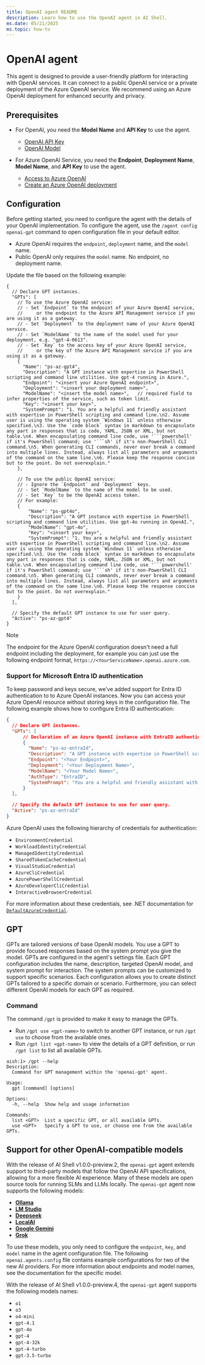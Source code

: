 ```yaml
---
title: OpenAI agent README
description: Learn how to use the OpenAI agent in AI Shell.
ms.date: 05/21/2025
ms.topic: how-to
---
```

# OpenAI agent

This agent is designed to provide a user-friendly platform for interacting with OpenAI services. It
can connect to a public OpenAI service or a private deployment of the Azure OpenAI service. We
recommend using an Azure OpenAI deployment for enhanced security and privacy.

## Prerequisites

- For OpenAI, you need the **Model Name** and **API Key** to use the agent.
  - [OpenAI API Key][09]
  - [OpenAI Model][10]

- For Azure OpenAI Service, you need the **Endpoint**, **Deployment Name**, **Model Name**, and
  **API Key** to use the agent.
  - [Access to Azure OpenAI][03]
  - [Create an Azure OpenAI deployment][01]

## Configuration

Before getting started, you need to configure the agent with the details of your OpenAI
implementation. To configure the agent, use the `/agent config openai-gpt` command to open
configuration file in your default editor.

- Azure OpenAI requires the `endpoint`, `deployment` name, and the `model` name.
- Public OpenAI only requires the `model` name. No endpoint, no deployment name.

Update the file based on the following example:

```jsonc
{
  // Declare GPT instances.
  "GPTs": [
    // To use the Azure OpenAI service:
    // - Set `Endpoint` to the endpoint of your Azure OpenAI service,
    //     or the endpoint to the Azure API Management service if you are using it as a gateway.
    // - Set `Deployment` to the deployment name of your Azure OpenAI service.
    // - Set `ModelName` to the name of the model used for your deployment, e.g. "gpt-4-0613".
    // - Set `Key` to the access key of your Azure OpenAI service,
    //     or the key of the Azure API Management service if you are using it as a gateway.
    {
      "Name": "ps-az-gpt4",
      "Description": "A GPT instance with expertise in PowerShell scripting and command line utilities. Use gpt-4 running in Azure.",
      "Endpoint": "<insert your Azure OpenAI endpoint>",
      "Deployment": "<insert your deployment name>",
      "ModelName": "<insert the model name>",   // required field to infer properties of the service, such as token limit.
      "Key": "<insert your key>",
      "SystemPrompt": "1. You are a helpful and friendly assistant with expertise in PowerShell scripting and command line.\n2. Assume user is using the operating system `Windows 11` unless otherwise specified.\n3. Use the `code block` syntax in markdown to encapsulate any part in responses that is code, YAML, JSON or XML, but not table.\n4. When encapsulating command line code, use '```powershell' if it's PowerShell command; use '```sh' if it's non-PowerShell CLI command.\n5. When generating CLI commands, never ever break a command into multiple lines. Instead, always list all parameters and arguments of the command on the same line.\n6. Please keep the response concise but to the point. Do not overexplain."
    },

    // To use the public OpenAI service:
    // - Ignore the `Endpoint` and `Deployment` keys.
    // - Set `ModelName` to the name of the model to be used.
    // - Set `Key` to be the OpenAI access token.
    // For example:
    {
        "Name": "ps-gpt4o",
        "Description": "A GPT instance with expertise in PowerShell scripting and command line utilities. Use gpt-4o running in OpenAI.",
        "ModelName": "gpt-4o",
        "Key": "<insert your key>",
        "SystemPrompt": "1. You are a helpful and friendly assistant with expertise in PowerShell scripting and command line.\n2. Assume user is using the operating system `Windows 11` unless otherwise specified.\n3. Use the `code block` syntax in markdown to encapsulate any part in responses that is code, YAML, JSON or XML, but not table.\n4. When encapsulating command line code, use '```powershell' if it's PowerShell command; use '```sh' if it's non-PowerShell CLI command.\n5. When generating CLI commands, never ever break a command into multiple lines. Instead, always list all parameters and arguments of the command on the same line.\n6. Please keep the response concise but to the point. Do not overexplain."
    }
  ],

  // Specify the default GPT instance to use for user query.
  "Active": "ps-az-gpt4"
}
```

> [!NOTE]
> The endpoint for the Azure OpenAI configuration doesn't need a full endpoint including the
> deployment, for example you can just use the following endpoint format,
> `https://<YourServiceName>.openai.azure.com`.

### Support for Microsoft Entra ID authentication

To keep password and keys secure, we’ve added support for Entra ID authentication to to Azure OpenAI
instances. Now you can access your Azure OpenAI resource without storing keys in the configuration
file. The following example shows how to configure Entra ID authentication:

```json
{
  // Declare GPT instances.
  "GPTs": [
      // Declaration of an Azure OpenAI instance with EntraID authentication
      {
        "Name": "ps-az-entraId",
        "Description": "A GPT instance with expertise in PowerShell scripting using Entra ID authentication.",
        "Endpoint": "<Your Endpoint>",
        "Deployment": "<Your Deployment Name>",
        "ModelName": "<Your Model Name>",
        "AuthType": "EntraID",
        "SystemPrompt": "You are a helpful and friendly assistant with expertise in PowerShell scripting and command line."
      }
  ],

  // Specify the default GPT instance to use for user query.
  "Active": "ps-az-entraId"
}
```

Azure OpenAI uses the following hierarchy of credentials for authentication:

- `EnvironmentCredential`
- `WorkloadIdentityCredential`
- `ManagedIdentityCredential`
- `SharedTokenCacheCredential`
- `VisualStudioCredential`
- `AzureCliCredential`
- `AzurePowerShellCredential`
- `AzureDeveloperCliCredential`
- `InteractiveBrowserCredential`

For more information about these credentials, see .NET documentation for
[`DefaultAzureCredential`][11].

## GPT

GPTs are tailored versions of base OpenAI models. You use a GPT to provide focused responses based
on the system prompt you give the model. GPTs are configured in the agent's settings file. Each GPT
configuration includes the name, description, targeted OpenAI model, and system prompt for
interaction. The system prompts can be customized to support specific scenarios. Each configuration
allows you to create distinct GPTs tailored to a specific domain or scenario. Furthermore, you can
select different OpenAI models for each GPT as required.

### Command

The command `/gpt` is provided to make it easy to manage the GPTs.

- Run `/gpt use <gpt-name>` to switch to another GPT instance, or run `/gpt use` to choose from the
  available ones.
- Run `/gpt list <gpt-name>` to view the details of a GPT definition, or run `/gpt list` to list all
  available GPTs.

```shell
aish:1> /gpt --help
Description:
  Command for GPT management within the 'openai-gpt' agent.

Usage:
  gpt [command] [options]

Options:
  -h, --help  Show help and usage information

Commands:
  list <GPT>  List a specific GPT, or all available GPTs.
  use <GPT>   Specify a GPT to use, or choose one from the available GPTs.
```

## Support for other OpenAI-compatible models

With the release of AI Shell v1.0.0-preview.2, the `openai-gpt` agent extends support to third-party
models that follow the OpenAI API specifications, allowing for a more flexible AI experience. Many
of these models are open source tools for running SLMs and LLMs locally. The `openai-gpt` agent now
supports the following models:

- [**Ollama**][08]
- [**LM Studio**][06]
- [**Deepseek**][04]
- [**LocalAI**][07]
- [**Google Gemini**][02]
- [**Grok**][05]

To use these models, you only need to configure the `endpoint`, `key`, and `model` name in the agent
configuration file. The following `openai.agents.config` file contains example configurations for
two of the new AI providers. For more information about endpoints and model names, see the
documentation for the specific model.

With the release of AI Shell v1.0.0-preview.4, the `openai-gpt` agent supports the following
models names:

- `o1`
- `o3`
- `o4-mini`
- `gpt-4.1`
- `gpt-4o`
- `gpt-4`
- `gpt-4-32k`
- `gpt-4-turbo`
- `gpt-3.5-turbo`

<!-- link references -->
[01]: /azure/ai-services/openai/how-to/create-resource?pivots=web-portal
[02]: https://ai.google.dev/gemini-api/docs/openai
[03]: https://aka.ms/oai/access?azure-portal=true
[04]: https://api-docs.deepseek.com/
[05]: https://docs.x.ai/docs/overview#migrating-from-another-llm-provider
[06]: https://lmstudio.ai/docs/api/openai-api
[07]: https://localai.io/
[08]: https://ollama.com/blog/openai-compatibility
[09]: https://platform.openai.com/api-keys
[10]: https://platform.openai.com/docs/models
[11]: xref:Azure.Identity.DefaultAzureCredential
